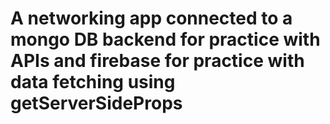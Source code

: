 # A networking app connected to a mongo DB backend for practice with APIs and firebase for practice with data fetching using getServerSideProps
